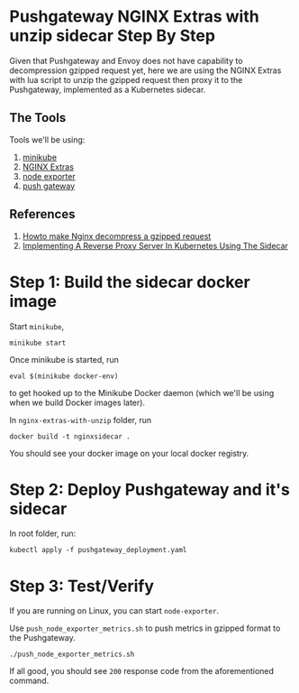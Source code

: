 Pushgateway NGINX Extras with unzip sidecar Step By Step
==================

Given that Pushgateway and Envoy does not have capability to decompression gzipped request yet, here we are using the NGINX Extras with lua script to unzip the gzipped request then proxy it to the Pushgateway, implemented as a Kubernetes sidecar.

The Tools
---------

Tools we'll be using:

1. [minikube](https://github.com/kubernetes/minikube)
2. [NGINX Extras](https://www.getpagespeed.com/nginx-extras)
3. [node exporter](https://github.com/prometheus/node_exporter)
4. [push gateway](https://github.com/prometheus/pushgateway)

References
---------

1. [Howto make Nginx decompress a gzipped request](https://www.pataliebre.net/howto-make-nginx-decompress-a-gzipped-request.html#.Xr6Ip3VKg8q)
2. [Implementing A Reverse Proxy Server In Kubernetes Using The Sidecar](https://www.magalix.com/blog/implemeting-a-reverse-proxy-server-in-kubernetes-using-the-sidecar-pattern)

Step 1: Build the sidecar docker image
================

Start `minikube`,

```minikube start```

Once minikube is started, run

```eval $(minikube docker-env)```

to get hooked up to the Minikube Docker daemon (which we'll be using when we build Docker images later).

In `nginx-extras-with-unzip` folder, run

```docker build -t nginxsidecar .```

You should see your docker image on your local docker registry.


Step 2: Deploy Pushgateway and it's sidecar
================

In root folder, run:

```kubectl apply -f pushgateway_deployment.yaml```

Step 3: Test/Verify
================

If you are running on Linux, you can start `node-exporter`.

Use `push_node_exporter_metrics.sh` to push metrics in gzipped format to the Pushgateway.

```./push_node_exporter_metrics.sh```

If all good, you should see `200` response code from the aforementioned command.
